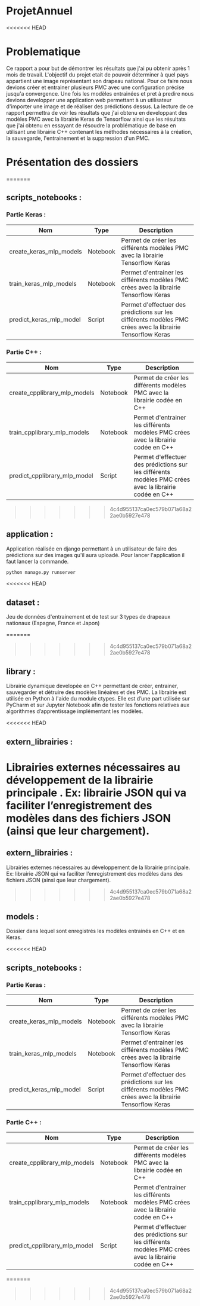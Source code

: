 # ProjetAnnuel

<<<<<<< HEAD
# Problematique

Ce rapport a pour but de démontrer les résultats que j'ai pu obtenir après 1 mois de travail. L'objectif du projet etait de pouvoir déterminer à quel pays appartient une image représentant son drapeau national.
Pour ce faire nous devions créer et entrainer plusieurs PMC avec une configuration précise jusqu'a convergence. Une fois les modèles entrainées et pret à predire nous devions developper une application web permettant à un utilisateur d'importer une image et de réaliser des prédictions dessus.
La lecture de ce rapport permettra de voir les résultats que j'ai obtenu en developpant des modèles PMC avec la librairie Keras de Tensorflow ainsi que les résultats que j'ai obtenu en essayant de résoudre la problématique de base en utilisant une librairie C++ 
contenant les méthodes nécessaires à la création, la sauvegarde, l'entrainement et la suppression d'un PMC.



# Présentation des dossiers
=======

## scripts_notebooks :


### Partie Keras :

| Nom | Type | Description |
| ------|-----|-----|
| create_keras_mlp_models | Notebook| Permet de créer les différents modèles PMC avec la librairie Tensorflow Keras |
| train_keras_mlp_models | Notebook | Permet d'entrainer les différents modèles PMC crées avec la librairie Tensorflow Keras |
| predict_keras_mlp_model | Script | Permet d'effectuer des prédictions sur les différents modèles PMC crées avec la librairie Tensorflow Keras |


### Partie C++ :

| Nom | Type | Description |
| ------|-----|-----|
| create_cpplibrary_mlp_models| Notebook| Permet de créer les différents modèles PMC avec la librairie codée en C++ |
| train_cpplibrary_mlp_models| Notebook | Permet d'entrainer les différents modèles PMC crées avec la librairie codée en C++ |
| predict_cpplibrary_mlp_model| Script | Permet d'effectuer des prédictions sur les différents modèles PMC crées avec la librairie codée en C++ |

>>>>>>> 4c4d955137ca0ec579b071a68a22ae0b5927e478

## application :

Application réalisée en django permettant à un utilisateur de faire des prédictions sur des images qu'il aura uploadé.
Pour lancer l'application il faut lancer la commande.

```bash
python manage.py runserver
```

<<<<<<< HEAD

## dataset :

Jeu de données d'entrainement et de test sur 3 types de drapeaux nationaux (Espagne, France et Japon)


=======
>>>>>>> 4c4d955137ca0ec579b071a68a22ae0b5927e478
## library :

Librairie dynamique developée en C++ permettant de créer, entrainer, sauvegarder et détruire des modèles linéaires et des PMC.
La librairie est utilisée en Python à l'aide du module ctypes. Elle est d’une part utilisée sur PyCharm et sur Jupyter Notebook afin de tester les fonctions relatives aux algorithmes d’apprentissage
implémentant les modèles. 


<<<<<<< HEAD
## extern_librairies :

Librairies externes nécessaires au développement de la librairie principale . Ex: librairie JSON qui va faciliter l’enregistrement des modèles dans des fichiers JSON (ainsi que leur chargement).
=======

## extern_librairies :

Librairies externes nécessaires au développement de la librairie principale. Ex: librairie JSON qui va faciliter l’enregistrement des modèles dans des fichiers JSON (ainsi que leur chargement).
>>>>>>> 4c4d955137ca0ec579b071a68a22ae0b5927e478


## models : 

Dossier dans lequel sont enregistrés les modèles entrainés en C++ et en Keras.


<<<<<<< HEAD
## scripts_notebooks :

### Partie Keras :

| Nom | Type | Description |
| ------|-----|-----|
| create_keras_mlp_models | Notebook| Permet de créer les différents modèles PMC avec la librairie Tensorflow Keras |
| train_keras_mlp_models | Notebook | Permet d'entrainer les différents modèles PMC crées avec la librairie Tensorflow Keras |
| predict_keras_mlp_model | Script | Permet d'effectuer des prédictions sur les différents modèles PMC crées avec la librairie Tensorflow Keras |


### Partie C++ :

| Nom | Type | Description |
| ------|-----|-----|
| create_cpplibrary_mlp_models| Notebook| Permet de créer les différents modèles PMC avec la librairie codée en C++ |
| train_cpplibrary_mlp_models| Notebook | Permet d'entrainer les différents modèles PMC crées avec la librairie codée en C++ |
| predict_cpplibrary_mlp_model| Script | Permet d'effectuer des prédictions sur les différents modèles PMC crées avec la librairie codée en C++ |








=======
>>>>>>> 4c4d955137ca0ec579b071a68a22ae0b5927e478




